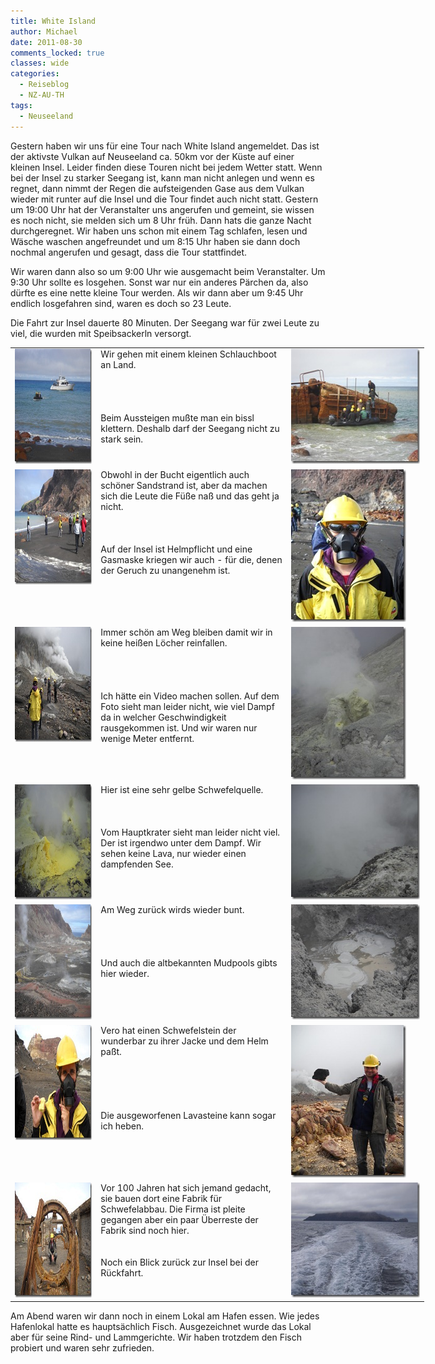 ```yaml
---
title: White Island
author: Michael
date: 2011-08-30
comments_locked: true
classes: wide
categories:
  - Reiseblog
  - NZ-AU-TH
tags:
  - Neuseeland
---
```


<p>Gestern haben wir uns f&uuml;r eine Tour nach White Island angemeldet. Das ist der aktivste Vulkan auf Neuseeland ca. 50km vor der K&uuml;ste auf einer kleinen Insel. Leider finden diese Touren nicht bei jedem Wetter statt. Wenn bei der Insel zu starker Seegang ist, kann man nicht anlegen und wenn es regnet, dann nimmt der Regen die aufsteigenden Gase aus dem Vulkan wieder mit runter auf die Insel und die Tour findet auch nicht statt. Gestern um 19:00 Uhr hat der Veranstalter uns angerufen und gemeint, sie wissen es noch nicht, sie melden sich um 8 Uhr fr&uuml;h. Dann hats die ganze Nacht durchgeregnet. Wir haben uns schon mit einem Tag schlafen, lesen und W&auml;sche waschen angefreundet und um 8:15 Uhr haben sie dann doch nochmal angerufen und gesagt, dass die Tour stattfindet.</p>
<p>Wir waren dann also so um 9:00 Uhr wie ausgemacht beim Veranstalter. Um 9:30 Uhr sollte es losgehen. Sonst war nur ein anderes P&auml;rchen da, also d&uuml;rfte es eine nette kleine Tour werden. Als wir dann aber um 9:45 Uhr endlich losgefahren sind, waren es doch so 23 Leute.</p>
<p>Die Fahrt zur Insel dauerte 80 Minuten. Der Seegang war f&uuml;r zwei Leute zu viel, die wurden mit Speibsackerln versorgt.</p>
<table style="width: 662px;" border="0" cellspacing="0" cellpadding="2">
<tbody>
<tr>
<td valign="top" width="133"><a href="/assets/images/2011/08/DSCN1395.jpg"><img src="/assets/images/2011/08/DSCN1395_thumb.jpg" width="244" height="184" alt="DSCN1395" border="0" /></a></td>
<td valign="top" width="305">Wir gehen mit einem kleinen Schlauchboot an Land. <br /> <br /> <br /> <br /> <br />Beim Aussteigen mu&szlig;te man ein bissl klettern. Deshalb darf der Seegang nicht zu stark sein.</td>
<td valign="top" width="222"><a href="/assets/images/2011/08/DSCN1396.jpg"><img src="/assets/images/2011/08/DSCN1396_thumb.jpg" width="244" height="184" alt="DSCN1396" border="0" /></a></td>
</tr>
<tr>
<td valign="top" width="133"><a href="/assets/images/2011/08/DSCN1394.jpg"><img src="/assets/images/2011/08/DSCN1394_thumb.jpg" width="244" height="184" alt="DSCN1394" border="0" /></a></td>
<td valign="top" width="305">Obwohl in der Bucht eigentlich auch sch&ouml;ner Sandstrand ist, aber da machen sich die Leute die F&uuml;&szlig;e na&szlig; und das geht ja nicht. <br /> <br /> <br /> <br />Auf der Insel ist Helmpflicht und eine Gasmaske kriegen wir auch - f&uuml;r die, denen der Geruch zu unangenehm ist.</td>
<td valign="top" width="222"><a href="/assets/images/2011/08/DSCN1400.jpg"><img src="/assets/images/2011/08/DSCN1400_thumb.jpg" width="184" height="244" alt="DSCN1400" border="0" /></a></td>
</tr>
<tr>
<td valign="top" width="133"><a href="/assets/images/2011/08/DSCN1404.jpg"><img src="/assets/images/2011/08/DSCN1404_thumb.jpg" width="244" height="184" alt="DSCN1404" border="0" /></a></td>
<td valign="top" width="305">Immer sch&ouml;n am Weg bleiben damit wir in keine hei&szlig;en L&ouml;cher reinfallen. <br /> <br /> <br /> <br /> <br />Ich h&auml;tte ein Video machen sollen. Auf dem Foto sieht man leider nicht, wie viel Dampf da in welcher Geschwindigkeit rausgekommen ist. Und wir waren nur wenige Meter entfernt.</td>
<td valign="top" width="222"><a href="/assets/images/2011/08/DSCN1410.jpg"><img src="/assets/images/2011/08/DSCN1410_thumb.jpg" width="184" height="244" alt="DSCN1410" border="0" /></a></td>
</tr>
<tr>
<td valign="top" width="133"><a href="/assets/images/2011/08/DSCN1412.jpg"><img src="/assets/images/2011/08/DSCN1412_thumb.jpg" width="244" height="184" alt="DSCN1412" border="0" /></a></td>
<td valign="top" width="305">Hier ist eine sehr gelbe Schwefelquelle. <br /> <br /> <br /> <br />Vom Hauptkrater sieht man leider nicht viel. Der ist irgendwo unter dem Dampf. Wir sehen keine Lava, nur wieder einen dampfenden See.</td>
<td valign="top" width="222"><a href="/assets/images/2011/08/DSCN1417.jpg"><img src="/assets/images/2011/08/DSCN1417_thumb.jpg" width="244" height="184" alt="DSCN1417" border="0" /></a></td>
</tr>
<tr>
<td valign="top" width="133"><a href="/assets/images/2011/08/DSCN1419.jpg"><img src="/assets/images/2011/08/DSCN1419_thumb.jpg" width="244" height="184" alt="DSCN1419" border="0" /></a></td>
<td valign="top" width="305">Am Weg zur&uuml;ck wirds wieder bunt. <br /> <br /> <br /> <br /> <br />Und auch die altbekannten Mudpools gibts hier wieder.</td>
<td valign="top" width="222"><a href="/assets/images/2011/08/DSCN1423.jpg"><img src="/assets/images/2011/08/DSCN1423_thumb.jpg" width="244" height="184" alt="DSCN1423" border="0" /></a></td>
</tr>
<tr>
<td valign="top" width="133"><a href="/assets/images/2011/08/DSCN1425.jpg"><img src="/assets/images/2011/08/DSCN1425_thumb.jpg" width="244" height="184" alt="DSCN1425" border="0" /></a></td>
<td valign="top" width="305">Vero hat einen Schwefelstein der wunderbar zu ihrer Jacke und dem Helm pa&szlig;t. <br /> <br /> <br /> <br /> <br /> <br />Die ausgeworfenen Lavasteine kann sogar ich heben.</td>
<td valign="top" width="222"><a href="/assets/images/2011/08/DSCN1428.jpg"><img src="/assets/images/2011/08/DSCN1428_thumb.jpg" width="184" height="244" alt="DSCN1428" border="0" /></a></td>
</tr>
<tr>
<td valign="top" width="133"><a href="/assets/images/2011/08/DSCN1436.jpg"><img src="/assets/images/2011/08/DSCN1436_thumb.jpg" width="244" height="184" alt="DSCN1436" border="0" /></a></td>
<td valign="top" width="305">Vor 100 Jahren hat sich jemand gedacht, sie bauen dort eine Fabrik f&uuml;r Schwefelabbau. Die Firma ist pleite gegangen aber ein paar &Uuml;berreste der Fabrik sind noch hier. <br /> <br /> <br />Noch ein Blick zur&uuml;ck zur Insel bei der R&uuml;ckfahrt.</td>
<td valign="top" width="222"><a href="/assets/images/2011/08/DSCN1444.jpg"><img src="/assets/images/2011/08/DSCN1444_thumb.jpg" width="244" height="184" alt="DSCN1444" border="0" /></a></td>
</tr>
</tbody>
</table>
<p>Am Abend waren wir dann noch in einem Lokal am Hafen essen. Wie jedes Hafenlokal hatte es haupts&auml;chlich Fisch. Ausgezeichnet wurde das Lokal aber f&uuml;r seine Rind- und Lammgerichte. Wir haben trotzdem den Fisch probiert und waren sehr zufrieden.</p>

